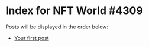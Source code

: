 # Index for NFT World #4309
Posts will be displayed in the order below:

- [Your first post](./001-first.md)


